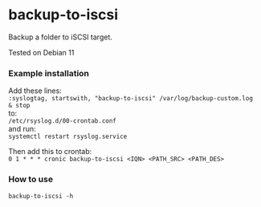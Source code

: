 # backup-to-iscsi
Backup a folder to iSCSI target.

Tested on Debian 11

### Example installation
Add these lines:  
`:syslogtag, startswith, "backup-to-iscsi" /var/log/backup-custom.log`  
`& stop`  
to:  
`/etc/rsyslog.d/00-crontab.conf`  
and run:  
`systemctl restart rsyslog.service`

Then add this to crontab:  
`0 1 * * * cronic backup-to-iscsi <IQN> <PATH_SRC> <PATH_DES>`

### How to use
`backup-to-iscsi -h`
